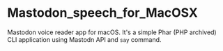 # Mastodon_speech_for_MacOSX
Mastodon voice reader app for macOS. It's a simple Phar (PHP archived) CLI application using Mastodn API and `say` command.
